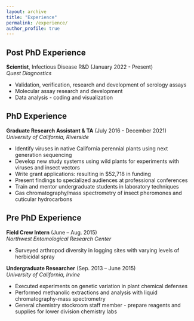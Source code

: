 ```yaml
---
layout: archive
title: "Experience"
permalink: /experience/
author_profile: true
---
```


## Post PhD Experience
**Scientist**, Infectious Disease R&D (January 2022 - Present)  
*Quest Diagnostics* 
* Validation, verification, research and development of serology assays
* Molecular assay research and development  
* Data analysis - coding and visualization

## PhD Experience
**Graduate Research Assistant & TA**  (July 2016 - December 2021)  
*University of California, Riverside*   
* Identify viruses in native California perennial plants using next generation sequencing  
* Develop new study systems using wild plants for experiments with viruses and insect vectors  
* Write grant applications: resulting in $52,718 in funding
* Present findings to specialized audiences at professional conferences
* Train and mentor undergraduate students in laboratory techniques
* Gas chromatography/mass spectrometry of insect pheromones and cuticular hydrocarbons  

## Pre PhD Experience  
**Field Crew Intern**  (June – Aug. 2015)  
*Northwest Entomological Research Center*  
* Surveyed arthropod diversity in logging sites with varying levels of herbicidal spray  

**Undergraduate Researcher** (Sep. 2013 – June 2015)   
*University of California, Irvine*   
* Executed experiments on genetic variation in plant chemical defenses  
* Performed methanolic extractions and analysis with liquid chromatography-mass spectrometry  
* General chemistry stockroom staff member - prepare reagents and supplies for lower division chemistry labs  

  
